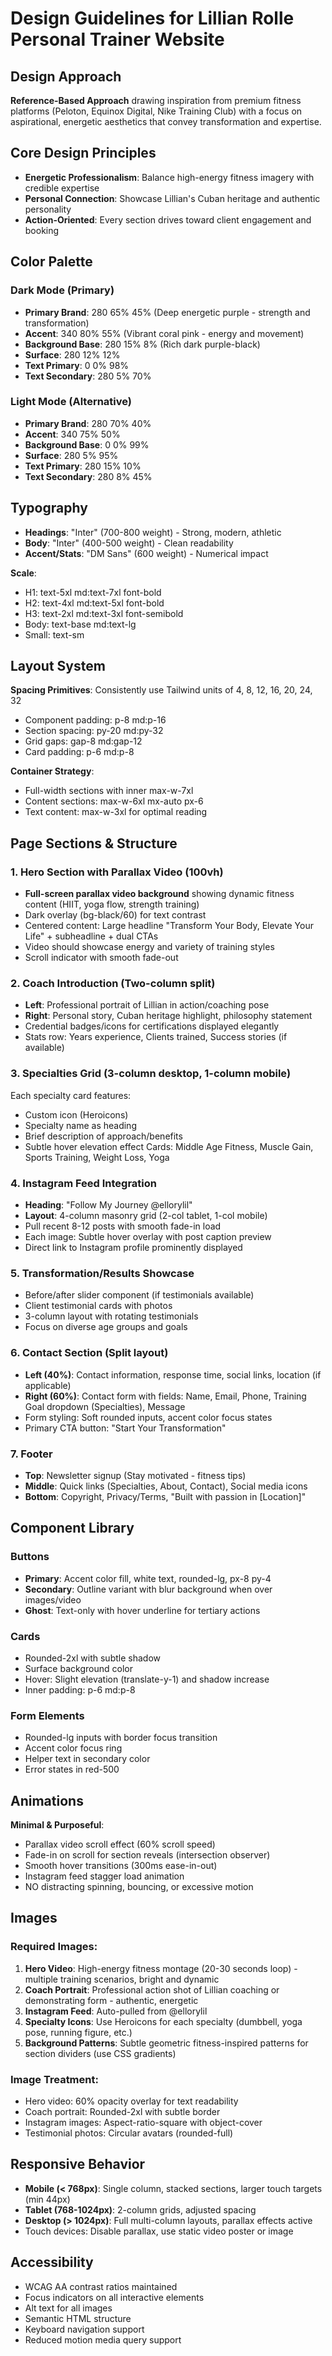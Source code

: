 # Design Guidelines for Lillian Rolle Personal Trainer Website

## Design Approach
**Reference-Based Approach** drawing inspiration from premium fitness platforms (Peloton, Equinox Digital, Nike Training Club) with a focus on aspirational, energetic aesthetics that convey transformation and expertise.

## Core Design Principles
- **Energetic Professionalism**: Balance high-energy fitness imagery with credible expertise
- **Personal Connection**: Showcase Lillian's Cuban heritage and authentic personality
- **Action-Oriented**: Every section drives toward client engagement and booking

## Color Palette

### Dark Mode (Primary)
- **Primary Brand**: 280 65% 45% (Deep energetic purple - strength and transformation)
- **Accent**: 340 80% 55% (Vibrant coral pink - energy and movement)
- **Background Base**: 280 15% 8% (Rich dark purple-black)
- **Surface**: 280 12% 12%
- **Text Primary**: 0 0% 98%
- **Text Secondary**: 280 5% 70%

### Light Mode (Alternative)
- **Primary Brand**: 280 70% 40%
- **Accent**: 340 75% 50%
- **Background Base**: 0 0% 99%
- **Surface**: 280 5% 95%
- **Text Primary**: 280 15% 10%
- **Text Secondary**: 280 8% 45%

## Typography
- **Headings**: "Inter" (700-800 weight) - Strong, modern, athletic
- **Body**: "Inter" (400-500 weight) - Clean readability
- **Accent/Stats**: "DM Sans" (600 weight) - Numerical impact

**Scale**:
- H1: text-5xl md:text-7xl font-bold
- H2: text-4xl md:text-5xl font-bold
- H3: text-2xl md:text-3xl font-semibold
- Body: text-base md:text-lg
- Small: text-sm

## Layout System
**Spacing Primitives**: Consistently use Tailwind units of 4, 8, 12, 16, 20, 24, 32
- Component padding: p-8 md:p-16
- Section spacing: py-20 md:py-32
- Grid gaps: gap-8 md:gap-12
- Card padding: p-6 md:p-8

**Container Strategy**:
- Full-width sections with inner max-w-7xl
- Content sections: max-w-6xl mx-auto px-6
- Text content: max-w-3xl for optimal reading

## Page Sections & Structure

### 1. Hero Section with Parallax Video (100vh)
- **Full-screen parallax video background** showing dynamic fitness content (HIIT, yoga flow, strength training)
- Dark overlay (bg-black/60) for text contrast
- Centered content: Large headline "Transform Your Body, Elevate Your Life" + subheadline + dual CTAs
- Video should showcase energy and variety of training styles
- Scroll indicator with smooth fade-out

### 2. Coach Introduction (Two-column split)
- **Left**: Professional portrait of Lillian in action/coaching pose
- **Right**: Personal story, Cuban heritage highlight, philosophy statement
- Credential badges/icons for certifications displayed elegantly
- Stats row: Years experience, Clients trained, Success stories (if available)

### 3. Specialties Grid (3-column desktop, 1-column mobile)
Each specialty card features:
- Custom icon (Heroicons)
- Specialty name as heading
- Brief description of approach/benefits
- Subtle hover elevation effect
Cards: Middle Age Fitness, Muscle Gain, Sports Training, Weight Loss, Yoga

### 4. Instagram Feed Integration
- **Heading**: "Follow My Journey @ellorylil"
- **Layout**: 4-column masonry grid (2-col tablet, 1-col mobile)
- Pull recent 8-12 posts with smooth fade-in load
- Each image: Subtle hover overlay with post caption preview
- Direct link to Instagram profile prominently displayed

### 5. Transformation/Results Showcase
- Before/after slider component (if testimonials available)
- Client testimonial cards with photos
- 3-column layout with rotating testimonials
- Focus on diverse age groups and goals

### 6. Contact Section (Split layout)
- **Left (40%)**: Contact information, response time, social links, location (if applicable)
- **Right (60%)**: Contact form with fields: Name, Email, Phone, Training Goal dropdown (Specialties), Message
- Form styling: Soft rounded inputs, accent color focus states
- Primary CTA button: "Start Your Transformation"

### 7. Footer
- **Top**: Newsletter signup (Stay motivated - fitness tips)
- **Middle**: Quick links (Specialties, About, Contact), Social media icons
- **Bottom**: Copyright, Privacy/Terms, "Built with passion in [Location]"

## Component Library

### Buttons
- **Primary**: Accent color fill, white text, rounded-lg, px-8 py-4
- **Secondary**: Outline variant with blur background when over images/video
- **Ghost**: Text-only with hover underline for tertiary actions

### Cards
- Rounded-2xl with subtle shadow
- Surface background color
- Hover: Slight elevation (translate-y-1) and shadow increase
- Inner padding: p-6 md:p-8

### Form Elements
- Rounded-lg inputs with border focus transition
- Accent color focus ring
- Helper text in secondary color
- Error states in red-500

## Animations
**Minimal & Purposeful**:
- Parallax video scroll effect (60% scroll speed)
- Fade-in on scroll for section reveals (intersection observer)
- Smooth hover transitions (300ms ease-in-out)
- Instagram feed stagger load animation
- NO distracting spinning, bouncing, or excessive motion

## Images

### Required Images:
1. **Hero Video**: High-energy fitness montage (20-30 seconds loop) - multiple training scenarios, bright and dynamic
2. **Coach Portrait**: Professional action shot of Lillian coaching or demonstrating form - authentic, energetic
3. **Instagram Feed**: Auto-pulled from @ellorylil
4. **Specialty Icons**: Use Heroicons for each specialty (dumbbell, yoga pose, running figure, etc.)
5. **Background Patterns**: Subtle geometric fitness-inspired patterns for section dividers (use CSS gradients)

### Image Treatment:
- Hero video: 60% opacity overlay for text readability
- Coach portrait: Rounded-2xl with subtle border
- Instagram images: Aspect-ratio-square with object-cover
- Testimonial photos: Circular avatars (rounded-full)

## Responsive Behavior
- **Mobile (< 768px)**: Single column, stacked sections, larger touch targets (min 44px)
- **Tablet (768-1024px)**: 2-column grids, adjusted spacing
- **Desktop (> 1024px)**: Full multi-column layouts, parallax effects active
- Touch devices: Disable parallax, use static video poster or image

## Accessibility
- WCAG AA contrast ratios maintained
- Focus indicators on all interactive elements
- Alt text for all images
- Semantic HTML structure
- Keyboard navigation support
- Reduced motion media query support